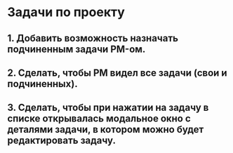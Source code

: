 # Задачи по проекту

## 1. Добавить возможность назначать подчиненным задачи PM-ом.

## 2. Сделать, чтобы PM видел все задачи (свои и подчиненных).

## 3. Сделать, чтобы при нажатии на задачу в списке открывалась модальное окно с деталями задачи, в котором можно будет редактировать задачу.
